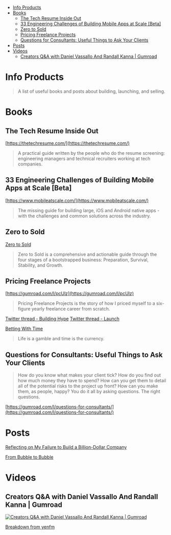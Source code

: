 - [Info Products](#info-products)
- [Books](#books)
  - [The Tech Resume Inside Out](#the-tech-resume-inside-out)
  - [33 Engineering Challenges of Building Mobile Apps at Scale [Beta]](#33-engineering-challenges-of-building-mobile-apps-at-scale-beta)
  - [Zero to Sold](#zero-to-sold)
  - [Pricing Freelance Projects](#pricing-freelance-projects)
  - [Questions for Consultants: Useful Things to Ask Your Clients](#questions-for-consultants-useful-things-to-ask-your-clients)
- [Posts](#posts)
- [Videos](#videos)
  - [Creators Q&A with Daniel Vassallo And Randall Kanna | Gumroad](#creators-qa-with-daniel-vassallo-and-randall-kanna--gumroad)

# Info Products

>A list of useful books and posts about building, launching, and selling.

# Books
## The Tech Resume Inside Out

[https://thetechresume.com/](https://thetechresume.com/)

>A practical guide written by the people who do the resume screening: engineering managers and technical recruiters working at tech companies. 

## 33 Engineering Challenges of Building Mobile Apps at Scale [Beta]

[https://www.mobileatscale.com/](https://www.mobileatscale.com/)

>The missing guide for building large, iOS and Android native apps -with the challenges and common solutions across the industry.

## Zero to Sold

[Zero to Sold ](https://thebootstrappedfounder.com/zero-to-sold/)

>Zero to Sold is a comprehensive and actionable guide through the four stages of a bootstrapped business: Preparation, Survival, Stability, and Growth.

## Pricing Freelance Projects

[https://gumroad.com/l/pcUlz](https://gumroad.com/l/pcUlz)

>Pricing Freelance Projects is the story of how I priced myself to a six-figure yearly freelance career from scratch.

[Twitter thread - Building Hype](https://twitter.com/tom_hirst/status/1280471065832165376)
[Twitter thread - Launch](https://twitter.com/tom_hirst/status/1288795875876245505)

[Betting With Time](https://www.tomhirst.com/betting-with-time/)

>Life is a gamble and time is the currency.

## Questions for Consultants: Useful Things to Ask Your Clients


>How do you know what makes your client tick? How do you find out how much money they have to spend? How can you get them to detail all of the potential risks to the project up front? How can you make them, as people, happy? You do it all by asking questions. The right questions.

[https://gumroad.com/l/questions-for-consultants/](https://gumroad.com/l/questions-for-consultants/)


# Posts


[Reflecting on My Failure to Build a Billion-Dollar Company](https://marker.medium.com/reflecting-on-my-failure-to-build-a-billion-dollar-company-b0c31d7db0e7)

[From Bubble to Bubble](https://medium.com/@shl/from-bubble-to-bubble-21d86195e178)

# Videos

## Creators Q&A with Daniel Vassallo And Randall Kanna | Gumroad

[![Creators Q&A with Daniel Vassallo And Randall Kanna | Gumroad](https://img.youtube.com/vi/G0w6yQOF0X8/0.jpg)](https://www.youtube.com/watch?v=G0w6yQOF0X8)

[Breakdown from yenfm](https://yenfm.substack.com/p/-daniel-vassallo-and-randall-kanna)

